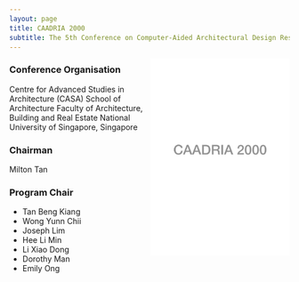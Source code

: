 ```yaml
---
layout: page
title: CAADRIA 2000
subtitle: The 5th Conference on Computer-Aided Architectural Design Research in Asia
---
```


<img src="./caadria_cover_2000.jpg" width="250" align="right" />

### Conference Organisation
Centre for Advanced Studies in Architecture (CASA) 
School of Architecture 
Faculty of Architecture, Building and Real Estate 
National University of Singapore, Singapore

### Chairman
Milton Tan

### Program Chair
* Tan Beng Kiang
* Wong Yunn Chii
* Joseph Lim
* Hee Li Min
* Li Xiao Dong
* Dorothy Man
* Emily Ong
